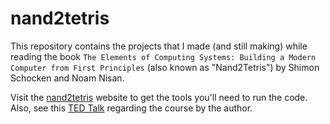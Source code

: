 # nand2tetris
This repository contains the projects that I made (and still making) while reading the book `The Elements of Computing Systems: Building a Modern Computer from First Principles`
(also known as "Nand2Tetris") by Shimon Schocken and Noam Nisan.

Visit the [nand2tetris](https://www.nand2tetris.org/software) website to get the tools you'll need to run the code.
Also, see this [TED Talk](https://youtu.be/iE7YRHxwoDs) regarding the course by the author.
